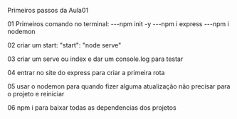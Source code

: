 Primeiros passos da Aula01

01 Primeiros comando no terminal:
---npm init -y
---npm i express
---npm i nodemon

02 criar um start: "start": "node serve"

03 criar um serve ou index e dar um console.log para testar

04 entrar no site do express para criar a primeira rota

05 usar o nodemon para quando fizer alguma atualização não precisar para o projeto e reiniciar

06 npm i para baixar todas as dependencias dos projetos



